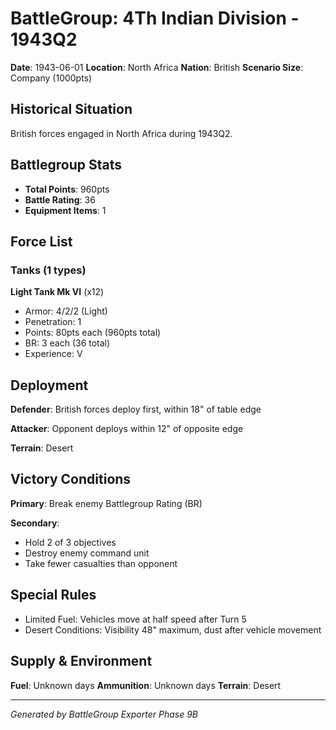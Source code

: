 # BattleGroup: 4Th Indian Division - 1943Q2

**Date**: 1943-06-01
**Location**: North Africa
**Nation**: British
**Scenario Size**: Company (1000pts)

## Historical Situation

British forces engaged in North Africa during 1943Q2.

## Battlegroup Stats

- **Total Points**: 960pts
- **Battle Rating**: 36
- **Equipment Items**: 1

## Force List

### Tanks (1 types)

**Light Tank Mk VI** (x12)
- Armor: 4/2/2 (Light)
- Penetration: 1
- Points: 80pts each (960pts total)
- BR: 3 each (36 total)
- Experience: V


## Deployment

**Defender**: British forces deploy first, within 18" of table edge

**Attacker**: Opponent deploys within 12" of opposite edge

**Terrain**: Desert

## Victory Conditions

**Primary**: Break enemy Battlegroup Rating (BR)

**Secondary**:
- Hold 2 of 3 objectives
- Destroy enemy command unit
- Take fewer casualties than opponent

## Special Rules

- Limited Fuel: Vehicles move at half speed after Turn 5
- Desert Conditions: Visibility 48" maximum, dust after vehicle movement

## Supply & Environment

**Fuel**: Unknown days
**Ammunition**: Unknown days
**Terrain**: Desert

---

*Generated by BattleGroup Exporter Phase 9B*
